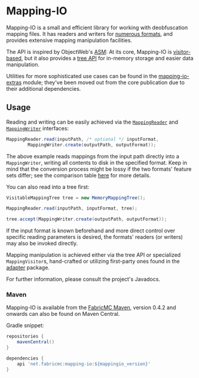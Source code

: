 # Mapping-IO
Mapping-IO is a small and efficient library for working with deobfuscation mapping files. It has readers and writers for [numerous formats](./src/main/java/net/fabricmc/mappingio/format/MappingFormat.java), and provides extensive mapping manipulation facilities.

The API is inspired by ObjectWeb's [ASM](https://asm.ow2.io/): At its core, Mapping-IO is [visitor-based](./src/main/java/net/fabricmc/mappingio/MappingVisitor.java), but it also provides a [tree API](./src/main/java/net/fabricmc/mappingio/tree/) for in-memory storage and easier data manipulation.

Utilities for more sophisticated use cases can be found in the [mapping-io-extras](./mapping-io-extras/) module; they've been moved out from the core publication due to their additional dependencies.


## Usage
Reading and writing can be easily achieved via the [`MappingReader`](./src/main/java/net/fabricmc/mappingio/MappingReader.java) and [`MappingWriter`](./src/main/java/net/fabricmc/mappingio/MappingWriter.java) interfaces:
```java
MappingReader.read(inputPath, /* optional */ inputFormat,
		MappingWriter.create(outputPath, outputFormat));
```

The above example reads mappings from the input path directly into a `MappingWriter`, writing all contents to disk in the specified format.
Keep in mind that the conversion process might be lossy if the two formats' feature sets differ; see the comparison table [here](https://fabricmc.net/wiki/documentation:mapping_formats) for more details.

You can also read into a tree first:
```java
VisitableMappingTree tree = new MemoryMappingTree();

MappingReader.read(inputPath, inputFormat, tree);

tree.accept(MappingWriter.create(outputPath, outputFormat));
```

If the input format is known beforehand and more direct control over specific reading parameters is desired, the formats' readers (or writers) may also be invoked directly.

Mapping manipulation is achieved either via the tree API or specialized `MappingVisitor`s, hand-crafted or utilizing first-party ones found in the [adapter](./src/main/java/net/fabricmc/mappingio/adapter/) package.

For further information, please consult the project's Javadocs.


### Maven
Mapping-IO is available from the [FabricMC Maven](https://maven.fabricmc.net/net/fabricmc/mapping-io), version 0.4.2 and onwards can also be found on Maven Central.

Gradle snippet:
```gradle
repositories {
	mavenCentral()
}

dependencies {
	api 'net.fabricmc:mapping-io:${mappingio_version}'
}
```
